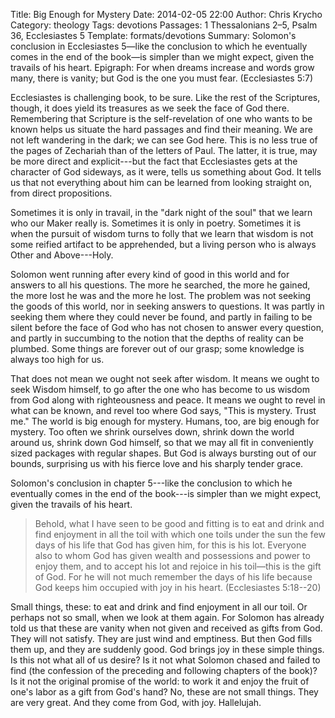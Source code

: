 Title: Big Enough for Mystery
Date: 2014-02-05 22:00
Author: Chris Krycho
Category: theology
Tags: devotions
Passages: 1 Thessalonians 2–5, Psalm 36, Ecclesiastes 5
Template: formats/devotions
Summary: Solomon's conclusion in Ecclesiastes 5—like the conclusion to which he eventually comes in the end of the book—is simpler than we might expect, given the travails of his heart.
Epigraph: For when dreams increase and words grow many, there is vanity; but God is the one you must fear. (Ecclesiastes 5:7)

Ecclesiastes is challenging book, to be sure. Like the rest of the Scriptures,
though, it does yield its treasures as we seek the face of God there.
Remembering that Scripture is the self-revelation of one who wants to be known
helps us situate the hard passages and find their meaning. We are not left
wandering in the dark; we can see God here. This is no less true of the pages of
Zechariah than of the letters of Paul. The latter, it is true, may be more
direct and explicit---but the fact that Ecclesiastes gets at the character of
God sideways, as it were, tells us something about God. It tells us that not
everything about him can be learned from looking straight on, from direct
propositions.

Sometimes it is only in travail, in the "dark night of the soul" that we learn
who our Maker really is. Sometimes it is only in poetry. Sometimes it is when
the pursuit of wisdom turns to folly that we learn that wisdom is not some
reified artifact to be apprehended, but a living person who is always Other and
Above---Holy.

Solomon went running after every kind of good in this world and for answers to
all his questions. The more he searched, the more he gained, the more lost he
was and the more he lost. The problem was not seeking the goods of this world,
nor in seeking answers to questions. It was partly in seeking them where they
could never be found, and partly in failing to be silent before the face of God
who has not chosen to answer every question, and partly in succumbing to the
notion that the depths of reality can be plumbed. Some things are forever out of
our grasp; some knowledge is always too high for us.

That does not mean we ought not seek after wisdom. It means we ought to seek
Wisdom himself, to go after the one who has become to us wisdom from God along
with righteousness and peace. It means we ought to revel in what can be known,
and revel too where God says, "This is mystery. Trust me." The world is big
enough for mystery. Humans, too, are big enough for mystery. Too often we shrink
ourselves down, shrink down the world around us, shrink down God himself, so
that we may all fit in conveniently sized packages with regular shapes. But God
is always bursting out of our bounds, surprising us with his fierce love and his
sharply tender grace.

Solomon's conclusion in chapter 5---like the conclusion to which he eventually
comes in the end of the book---is simpler than we might expect, given the
travails of his heart.

> Behold, what I have seen to be good and fitting is to eat and drink and find
> enjoyment in all the toil with which one toils under the sun the few days of
> his life that God has given him, for this is his lot. Everyone also to whom
> God has given wealth and possessions and power to enjoy them, and to accept
> his lot and rejoice in his toil—this is the gift of God. For he will not much
> remember the days of his life because God keeps him occupied with joy in his
> heart. (Ecclesiastes 5:18--20)

Small things, these: to eat and drink and find enjoyment in all our toil. Or
perhaps not so small, when we look at them again. For Solomon has already told
us that these are vanity when not given and received as gifts from God. They
will not satisfy. They are just wind and emptiness. But then God fills them up,
and they are suddenly good. God brings joy in these simple things. Is this not
what all of us desire? Is it not what Solomon chased and failed to find (the
confession of the preceding and following chapters of the book)? Is it not the
original promise of the world: to work it and enjoy the fruit of one's labor as
a gift from God's hand? No, these are not small things. They are very great. And
they come from God, with joy. Hallelujah.